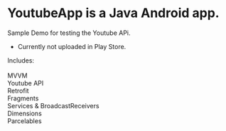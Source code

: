 # YoutubeApp is a Java Android app.

Sample Demo for testing the Youtube APi.
- Currently not uploaded in Play Store.

Includes:<br>
  <br> MVVM
  <br> Youtube API
  <br> Retrofit
  <br> Fragments
  <br> Services & BroadcastReceivers
  <br> Dimensions
  <br> Parcelables
